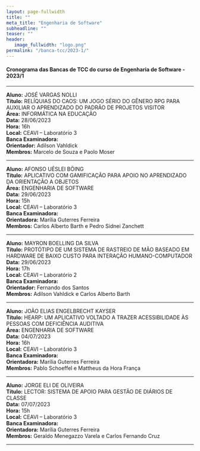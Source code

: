 ```yaml
---
layout: page-fullwidth
title: ""
meta_title: "Engenharia de Software"
subheadline: ""
teaser: ""
header:
   image_fullwidth: "logo.png"
permalink: "/banca-tcc/2023-1/"
---
```


#### **Cronograma das Bancas de TCC do curso de Engenharia de Software - 2023/1**

<hr>

**Aluno:** JOSÉ VARGAS NOLLI
<br>
**Título:** RELÍQUIAS DO CAOS: UM JOGO SÉRIO DO GÊNERO RPG PARA AUXILIAR O APRENDIZADO DO PADRÃO DE PROJETOS VISITOR
<br>
**Área:** INFORMÁTICA NA EDUCAÇÃO
<br>
**Data:** 28/06/2023
<br>
**Hora:** 16h
<br>
**Local:** CEAVI – Laboratório 3
<br>
**Banca Examinadora:**
<br>
**Orientador:** Adilson Vahldick
<br>
**Membros:** Marcelo de Souza e Paolo Moser

<hr>

**Aluno:** AFONSO UÉSLEI BÖING
<br>
**Título:** APLICATIVO COM GAMIFICAÇÃO PARA APOIO NO APRENDIZADO DA ORIENTAÇÃO A OBJETOS 
<br>
**Área:** ENGENHARIA DE SOFTWARE
<br>
**Data:** 29/06/2023
<br>
**Hora:** 15h
<br>
**Local:** CEAVI – Laboratório 3
<br>
**Banca Examinadora:**
<br>
**Orientadora:** Marília Guterres Ferreira
<br>
**Membros:** Carlos Alberto Barth e Pedro Sidnei Zanchett

<hr>

**Aluno:** MAYRON BOELLING DA SILVA
<br>
**Título:** PROTÓTIPO DE UM SISTEMA DE RASTREIO DE MÃO BASEADO EM HARDWARE DE BAIXO CUSTO PARA INTERAÇÃO HUMANO-COMPUTADOR
<br>
**Data:** 29/06/2023
<br>
**Hora:** 17h
<br>
**Local:** CEAVI – Laboratório 2
<br>
**Banca Examinadora:**
<br>
**Orientador:** Fernando dos Santos
<br>
**Membros:** Adilson Vahldick e Carlos Alberto Barth

<hr>

**Aluno:** JOÃO ELIAS ENGELBRECHT KAYSER
<br>
**Título:** HEARP: UM APLICATIVO VOLTADO A TRAZER ACESSIBILIDADE ÀS PESSOAS COM DEFICIÊNCIA AUDITIVA 
<br>
**Área:** ENGENHARIA DE SOFTWARE
<br>
**Data:** 04/07/2023
<br>
**Hora:** 16h
<br>
**Local:** CEAVI – Laboratório 3
<br>
**Banca Examinadora:**
<br>
**Orientadora:** Marília Guterres Ferreira
<br>
**Membros:** Pablo Schoeffel e Mattheus da Hora França

<hr>

**Aluno:** JORGE ELI DE OLIVEIRA
<br>
**Título:** LECTOR: SISTEMA DE APOIO PARA GESTÃO DE DIÁRIOS DE CLASSE
<br>
**Data:** 07/07/2023
<br>
**Hora:** 15h
<br>
**Local:** CEAVI – Laboratório 3
<br>
**Banca Examinadora:**
<br>
**Orientadora:** Marília Guterres Ferreira
<br>
**Membros:** Geraldo Menegazzo Varela e Carlos Fernando Cruz

<hr>